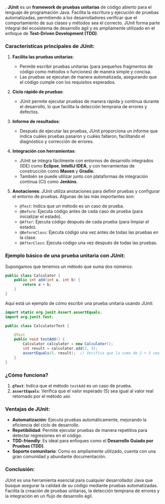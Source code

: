 .
**JUnit** es un **framework de pruebas unitarias** de código abierto para el lenguaje de programación Java. Facilita la escritura y ejecución de pruebas automatizadas, permitiendo a los desarrolladores verificar que el comportamiento de sus clases y métodos sea el correcto. JUnit forma parte integral del ecosistema de desarrollo ágil y es ampliamente utilizado en el enfoque de **Test-Driven Development (TDD)**.

### Características principales de JUnit:

1. **Facilita las pruebas unitarias**:
   - Permite escribir pruebas unitarias (para pequeños fragmentos de código como métodos o funciones) de manera simple y concisa.
   - Las pruebas se ejecutan de manera automatizada, asegurando que el código cumple con los requisitos esperados.

2. **Ciclo rápido de pruebas**:
   - JUnit permite ejecutar pruebas de manera rápida y continua durante el desarrollo, lo que facilita la detección temprana de errores y defectos.

3. **Informe de resultados**:
   - Después de ejecutar las pruebas, JUnit proporciona un informe que indica cuáles pruebas pasaron y cuáles fallaron, facilitando el diagnóstico y corrección de errores.

4. **Integración con herramientas**:
   - JUnit se integra fácilmente con entornos de desarrollo integrados (IDE) como **Eclipse**, **IntelliJ IDEA**, y con herramientas de construcción como **Maven** y **Gradle**.
   - También se puede utilizar junto con plataformas de integración continua (CI) como **Jenkins**.

5. **Anotaciones**:
   JUnit utiliza anotaciones para definir pruebas y configurar el entorno de pruebas. Algunas de las más importantes son:
   - `@Test`: Indica que un método es un caso de prueba.
   - `@Before`: Ejecuta código antes de cada caso de prueba (para inicializar el estado).
   - `@After`: Ejecuta código después de cada prueba (para limpiar el estado).
   - `@BeforeClass`: Ejecuta código una vez antes de todas las pruebas en la clase.
   - `@AfterClass`: Ejecuta código una vez después de todas las pruebas.

### Ejemplo básico de una prueba unitaria con JUnit:

Supongamos que tenemos un método que suma dos números:

```java
public class Calculator {
    public int add(int a, int b) {
        return a + b;
    }
}
```

Aquí está un ejemplo de cómo escribir una prueba unitaria usando JUnit:

```java
import static org.junit.Assert.assertEquals;
import org.junit.Test;

public class CalculatorTest {

    @Test
    public void testAdd() {
        Calculator calculator = new Calculator();
        int result = calculator.add(2, 3);
        assertEquals(5, result);  // Verifica que la suma de 2 + 3 sea 5
    }
}
```

### ¿Cómo funciona?
1. **`@Test`**: Indica que el método `testAdd` es un caso de prueba.
2. **`assertEquals`**: Verifica que el valor esperado (5) sea igual al valor real retornado por el método `add`.

### Ventajas de JUnit:
- **Automatización**: Ejecuta pruebas automáticamente, mejorando la eficiencia del ciclo de desarrollo.
- **Repetibilidad**: Permite ejecutar pruebas de manera repetitiva para detectar regresiones en el código.
- **TDD-friendly**: Es ideal para enfoques como el **Desarrollo Guiado por Pruebas (TDD)**.
- **Soporte comunitario**: Como es ampliamente utilizado, cuenta con una gran comunidad y abundante documentación.

### Conclusión:
JUnit es una herramienta esencial para cualquier desarrollador Java que busque asegurar la calidad de su código mediante pruebas automatizadas. Facilita la creación de pruebas unitarias, la detección temprana de errores y la integración en un flujo de desarrollo ágil.